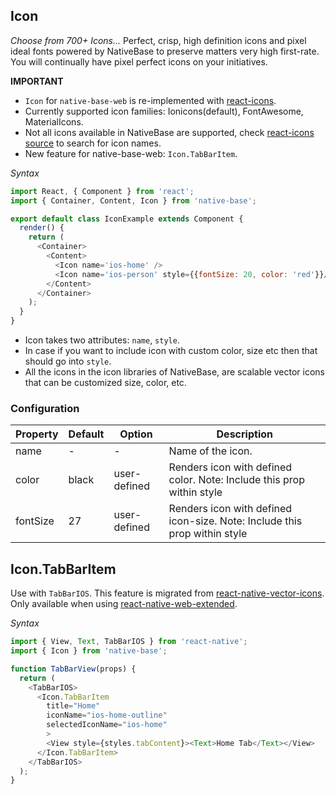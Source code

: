 Icon
----
*Choose from 700+ Icons...*
Perfect, crisp, high definition icons and pixel ideal fonts powered by NativeBase to preserve matters very high first-rate. You will continually have pixel perfect icons on your initiatives.

**IMPORTANT**
* `Icon` for `native-base-web` is re-implemented with [react-icons](https://github.com/gorangajic/react-icons).
* Currently supported icon families: Ionicons(default), FontAwesome, MaterialIcons.
* Not all icons available in NativeBase are supported, check [react-icons source](https://github.com/gorangajic/react-icons) to search for icon names.
* New feature for native-base-web: `Icon.TabBarItem`.

*Syntax*
```JavaScript
import React, { Component } from 'react';
import { Container, Content, Icon } from 'native-base';

export default class IconExample extends Component {
  render() {
    return (
      <Container>
        <Content>
          <Icon name='ios-home' />
          <Icon name='ios-person' style={{fontSize: 20, color: 'red'}}/>
        </Content>
      </Container>
    );
  }
}
```
* Icon takes two attributes: `name`, `style`.
* In case if you want to include icon with custom color, size etc then that should go into `style`.
* All the icons in the icon libraries of NativeBase, are scalable vector icons that can be customized size, color, etc.

### Configuration
|Property|Default|Option|Description|
|--------|-------|------|-----------|
|name|-|-|Name of the icon.|
|color|black|user-defined|Renders icon with defined color. Note: Include this prop within style|
|fontSize|27|user-defined|Renders icon with defined icon-size. Note: Include this prop within style|

## Icon.TabBarItem
Use with `TabBarIOS`. This feature is migrated from [react-native-vector-icons](https://github.com/oblador/react-native-vector-icons).
Only available when using [react-native-web-extended](https://github.com/Chion82/react-native-web-extended).

*Syntax*
```JavaScript
import { View, Text, TabBarIOS } from 'react-native';
import { Icon } from 'native-base';

function TabBarView(props) {
  return (
    <TabBarIOS>
      <Icon.TabBarItem
        title="Home"
        iconName="ios-home-outline"
        selectedIconName="ios-home"
        >
        <View style={styles.tabContent}><Text>Home Tab</Text></View>
      </Icon.TabBarItem>
    </TabBarIOS>
  );
}
```
